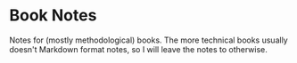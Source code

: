 # Book Notes
Notes for (mostly methodological) books. The more technical books usually doesn't Markdown format notes, so I will leave the notes to otherwise.
